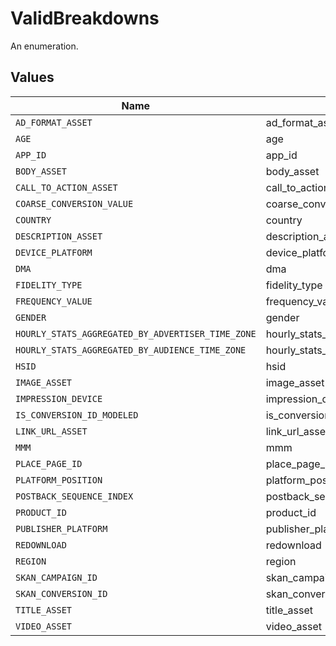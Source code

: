 # ValidBreakdowns

An enumeration.


## Values

| Name                                              | Value                                             |
| ------------------------------------------------- | ------------------------------------------------- |
| `AD_FORMAT_ASSET`                                 | ad_format_asset                                   |
| `AGE`                                             | age                                               |
| `APP_ID`                                          | app_id                                            |
| `BODY_ASSET`                                      | body_asset                                        |
| `CALL_TO_ACTION_ASSET`                            | call_to_action_asset                              |
| `COARSE_CONVERSION_VALUE`                         | coarse_conversion_value                           |
| `COUNTRY`                                         | country                                           |
| `DESCRIPTION_ASSET`                               | description_asset                                 |
| `DEVICE_PLATFORM`                                 | device_platform                                   |
| `DMA`                                             | dma                                               |
| `FIDELITY_TYPE`                                   | fidelity_type                                     |
| `FREQUENCY_VALUE`                                 | frequency_value                                   |
| `GENDER`                                          | gender                                            |
| `HOURLY_STATS_AGGREGATED_BY_ADVERTISER_TIME_ZONE` | hourly_stats_aggregated_by_advertiser_time_zone   |
| `HOURLY_STATS_AGGREGATED_BY_AUDIENCE_TIME_ZONE`   | hourly_stats_aggregated_by_audience_time_zone     |
| `HSID`                                            | hsid                                              |
| `IMAGE_ASSET`                                     | image_asset                                       |
| `IMPRESSION_DEVICE`                               | impression_device                                 |
| `IS_CONVERSION_ID_MODELED`                        | is_conversion_id_modeled                          |
| `LINK_URL_ASSET`                                  | link_url_asset                                    |
| `MMM`                                             | mmm                                               |
| `PLACE_PAGE_ID`                                   | place_page_id                                     |
| `PLATFORM_POSITION`                               | platform_position                                 |
| `POSTBACK_SEQUENCE_INDEX`                         | postback_sequence_index                           |
| `PRODUCT_ID`                                      | product_id                                        |
| `PUBLISHER_PLATFORM`                              | publisher_platform                                |
| `REDOWNLOAD`                                      | redownload                                        |
| `REGION`                                          | region                                            |
| `SKAN_CAMPAIGN_ID`                                | skan_campaign_id                                  |
| `SKAN_CONVERSION_ID`                              | skan_conversion_id                                |
| `TITLE_ASSET`                                     | title_asset                                       |
| `VIDEO_ASSET`                                     | video_asset                                       |